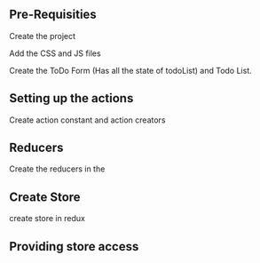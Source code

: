## Pre-Requisities

Create the project

Add the CSS and JS files

Create the ToDo Form (Has all the state of todoList) and Todo List. 

## Setting up the actions

Create action constant and action creators

## Reducers

Create the reducers in the 

## Create Store

create store in redux

## Providing store access